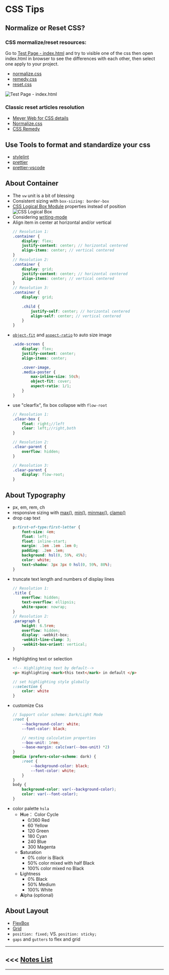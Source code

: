# CSS Tips

## Normalize or Reset CSS?
### CSS mormalize/reset resources:
Go to [Test Page - index.html](./test-page/index.html) and try to visible one of the css then open index.html in browser to see the differences with each other, then select one apply to your project.
- [normalize.css](./test-page/styles/normalize.css)
- [remedy.css](./test-page/styles/remedy.css)
- [reset.css](./test-page/styles/reset.css)

![Test Page - index.html](./assets/test%20page.png)
### Classic reset articles resolution
- [Meyer Web for CSS details](https://meyerweb.com/)
- [Normalize.css](https://necolas.github.io/normalize.css/)
- [CSS Remedy](https://github.com/jensimmons/cssremedy)

## Use Tools to format and standardize your css
- [stylelint](https://stylelint.io/)
- [prettier](https://prettier.io/)
- [prettier-vscode](https://github.com/prettier/prettier-vscode)

## About Container
- The `vw` unit is a bit of blessing
- Consistent sizing with `box-sizing: border-box`
- [CSS Logical Box Module](https://elad.medium.com/new-css-logical-properties-bc6945311ce7) properties instead of position
![CSS Logical Box](./assets/CSS%20Logical%20Box.png)
- Considering [writing-mode](https://developer.mozilla.org/en-US/docs/Web/CSS/writing-mode)
- Align item in center at horizontal and/or vertical
    ```SCSS
    // Resolution 1:
    .container {
        display: flex;
        justify-content: center; // horizontal centered
        align-items: center; // vertical centered
    }
    // Resolution 2:
    .container {
        display: grid;
        justify-content: center; // horizontal centered
        align-items: center; // vertical centered
    }
    // Resolution 3:
    .container {
        display: grid;
        
        .child {
            justify-self: center; // horizontal centered
            align-self: center; // vertical centered
        }
    }
    ```
- [`object-fit`](https://developer.mozilla.org/en-US/docs/Web/CSS/object-fit?qs=object-fit) and [`aspect-ratio`](https://developer.mozilla.org/en-US/docs/Web/CSS/aspect-ratio?qs=asp) to auto size image
    ```SCSS
    .wide-screen {
        display: flex;
        justify-content: center;
        align-items: center;

        .cover-image,
        .media-poster {
            max-inline-size: 50ch;
            object-fit: cover;
            aspect-ratio: 1/1;
        }
    }
    ```
- use "clearfix", fix box collapse with `flow-root`
    ```SCSS
    // Resolution 1:
    .clear-box {
        float: right;//left
        clear: left;//right,both
    }

    // Resolution 2:
    .clear-parent {
        overflow: hidden;
    }

    // Resolution 3:
    .clear-parent {
        display: flow-root;
    }
    ```

##  About Typography
- px, em, rem, ch
- responsive sizing with [max()](https://developer.mozilla.org/en-US/docs/Web/CSS/max), [min()](https://developer.mozilla.org/en-US/docs/Web/CSS/min), [minmax()](https://developer.mozilla.org/en-US/docs/Web/CSS/minmax), [clamp()](https://developer.mozilla.org/en-US/docs/Web/CSS/clamp)
- drop cap text
    ```SCSS
    p:first-of-type:first-letter {
        font-size: 4em;
        float: left;
        float: inline-start;
        margin: .1em .1em .1em 0;
        padding: .2em .1em;
        background: hsl(0, 59%, 45%);
        color: white;
        text-shadow: 3px 3px 0 hsl(0, 59%, 80%);
    }
    ```
- truncate text length and numbers of display lines
    ```SCSS
    // Resolution 1:
    .title {
        overflow: hidden;
        text-overflow: ellipsis;
        white-space: nowrap;
    }
    // Resolution 2:
    .paragraph {
        height: 6.5rem;
        overflow: hidden;
        display: -webkit-box;
        -webkit-line-clamp: 3;
        -webkit-box-orient: vertical;
    }
    ```
- Highlighting text or selection
    ```HTML
    <!-- Highlighting text by default-->
    <p> Highlighting <mark>this text</mark> in default </p>
    ```
    ```SCSS
    // set highlighting style globally
    ::selection {
        color: white
    }
    ```
- customize Css
    ```SCSS
    // Support color scheme: Dark/Light Mode
    :root {
        --background-color: white;
        --font-color: black;

        // nesting calculation properties
        --box-unit: 1rem;
        --base-margin: calc(var(--box-unit) *2)
    }
    @media (prefers-color-scheme: dark) {
        :root {
            --background-color: black;
            --font-color: white;
        }
    }
    body {
        background-color: var(--background-color);
        color: var(--font-color);
    }
    ```
- color palette `hsla`
    - **H**ue： Color Cycle
        - 0/360 Red
        - 60 Yellow
        - 120 Green
        - 180 Cyan
        - 240 Blue
        - 300 Magenta
    - **S**aturation
        - 0% color is Black
        - 50% color mixed with half Black
        - 100% color mixed no Black
    - **L**ightness
        - 0% Black
        - 50% Medium
        - 100% White
    - **A**lpha (optional)

## About Layout
- [FlexBox](https://developer.mozilla.org/en-US/docs/Web/CSS/CSS_Flexible_Box_Layout/Basic_Concepts_of_Flexbox)
- [Grid](https://developer.mozilla.org/en-US/docs/Web/CSS/CSS_Grid_Layout/Basic_Concepts_of_Grid_Layout)
- `position: fixed;` VS. `position: sticky;`
- `gaps` and `gutters` to flex and grid

***
## <<< [Notes List](../README.md)
***